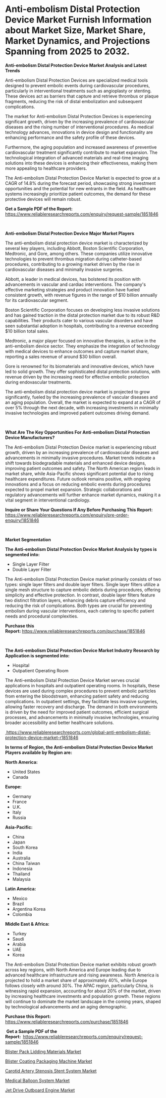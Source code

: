 <p><h1>Anti-embolism Distal Protection Device Market Furnish Information about Market Size, Market Share, Market Dynamics, and Projections Spanning from 2025 to 2032.</h1></p><p><strong>Anti-embolism Distal Protection Device Market Analysis and Latest Trends</strong></p>
<p><p>Anti-embolism Distal Protection Devices are specialized medical tools designed to prevent embolic events during cardiovascular procedures, particularly in interventional treatments such as angioplasty or stenting. These devices act as barriers that capture and retrieve thrombus or plaque fragments, reducing the risk of distal embolization and subsequent complications.</p><p>The market for Anti-embolism Distal Protection Devices is experiencing significant growth, driven by the increasing prevalence of cardiovascular diseases and the rising number of interventional procedures. As medical technology advances, innovations in device design and functionality are enhancing performance and the safety profile of these devices. </p><p>Furthermore, the aging population and increased awareness of preventive cardiovascular treatment significantly contribute to market expansion. The technological integration of advanced materials and real-time imaging solutions into these devices is enhancing their effectiveness, making them more appealing to healthcare providers.</p><p>The Anti-embolism Distal Protection Device Market is expected to grow at a CAGR of 14.8% during the forecast period, showcasing strong investment opportunities and the potential for new entrants in the field. As healthcare systems increasingly prioritize patient outcomes, the demand for these protective devices will remain robust.</p></p>
<p><strong>Get a Sample PDF of the Report:&nbsp;</strong> <a href="https://www.reliableresearchreports.com/enquiry/request-sample/1851846?utm_campaign=31&utm_medium=2&utm_source=Github&utm_content=ia&utm_term=07012025&utm_id=anti-embolism-distal-protection-device">https://www.reliableresearchreports.com/enquiry/request-sample/1851846</a></p>
<p>&nbsp;</p>
<p><strong>Anti-embolism Distal Protection Device Major Market Players</strong></p>
<p><p>The anti-embolism distal protection device market is characterized by several key players, including Abbott, Boston Scientific Corporation, Medtronic, and Gore, among others. These companies utilize innovative technologies to prevent thrombus migration during catheter-based procedures, contributing to a growing market driven by the rise in cardiovascular diseases and minimally invasive surgeries.</p><p>Abbott, a leader in medical devices, has bolstered its position with advancements in vascular and cardiac interventions. The company's effective marketing strategies and product innovation have fueled consistent growth, with revenue figures in the range of $10 billion annually for its cardiovascular segment.</p><p>Boston Scientific Corporation focuses on developing less invasive solutions and has gained traction in the distal protection market due to its robust R&D capabilities. Their products cater to various vascular disorders and have seen substantial adoption in hospitals, contributing to a revenue exceeding $10 billion total sales.</p><p>Medtronic, a major player focused on innovative therapies, is active in the anti-embolism device sector. They emphasize the integration of technology with medical devices to enhance outcomes and capture market share, reporting a sales revenue of around $30 billion overall.</p><p>Gore is renowned for its biomaterials and innovative devices, which have led to solid growth. They offer sophisticated distal protection solutions, with revenue driven by the increasing need for effective embolic protection during endovascular treatments.</p><p>The anti-embolism distal protection device market is projected to grow significantly, fueled by the increasing prevalence of vascular diseases and an aging population. Overall, the market is expected to expand at a CAGR of over 5% through the next decade, with increasing investments in minimally invasive technologies and improved patient outcomes driving demand.</p></p>
<p>&nbsp;</p>
<p><strong>What Are The Key Opportunities For Anti-embolism Distal Protection Device Manufacturers?</strong></p>
<p><p>The Anti-embolism Distal Protection Device market is experiencing robust growth, driven by an increasing prevalence of cardiovascular diseases and advancements in minimally invasive procedures. Market trends indicate a shift towards biodegradable materials and enhanced device designs, improving patient outcomes and safety. The North American region leads in market share, while Asia-Pacific shows significant potential due to rising healthcare expenditures. Future outlook remains positive, with ongoing innovations and a focus on reducing embolic events during procedures expected to propel market expansion. Strategic collaborations and regulatory advancements will further enhance market dynamics, making it a vital segment in interventional cardiology.</p></p>
<p><strong>Inquire or Share Your Questions If Any Before Purchasing This Report:</strong> <a href="https://www.reliableresearchreports.com/enquiry/pre-order-enquiry/1851846?utm_campaign=31&utm_medium=2&utm_source=Github&utm_content=ia&utm_term=07012025&utm_id=anti-embolism-distal-protection-device">https://www.reliableresearchreports.com/enquiry/pre-order-enquiry/1851846</a></p>
<p>&nbsp;</p>
<p><strong>Market Segmentation</strong></p>
<p><strong>The Anti-embolism Distal Protection Device Market Analysis by types is segmented into:</strong></p>
<p><ul><li>Single Layer Filter</li><li>Double Layer Filter</li></ul></p>
<p><p>The Anti-embolism Distal Protection Device market primarily consists of two types: single layer filters and double layer filters. Single layer filters utilize a single mesh structure to capture embolic debris during procedures, offering simplicity and effective protection. In contrast, double layer filters feature two distinct filtration layers, enhancing debris capture efficiency and reducing the risk of complications. Both types are crucial for preventing embolism during vascular interventions, each catering to specific patient needs and procedural complexities.</p></p>
<p><strong>Purchase this Report:&nbsp;</strong><a href="https://www.reliableresearchreports.com/purchase/1851846?utm_campaign=31&utm_medium=2&utm_source=Github&utm_content=ia&utm_term=07012025&utm_id=anti-embolism-distal-protection-device">https://www.reliableresearchreports.com/purchase/1851846</a></p>
<p>&nbsp;</p>
<p><strong>The Anti-embolism Distal Protection Device Market Industry Research by Application is segmented into:</strong></p>
<p><ul><li>Hospital</li><li>Outpatient Operating Room</li></ul></p>
<p><p>The Anti-embolism Distal Protection Device Market serves crucial applications in hospitals and outpatient operating rooms. In hospitals, these devices are used during complex procedures to prevent embolic particles from entering the bloodstream, enhancing patient safety and reducing complications. In outpatient settings, they facilitate less invasive surgeries, allowing faster recovery and discharge. The demand in both environments is driven by the need for improved patient outcomes, efficient surgical processes, and advancements in minimally invasive technologies, ensuring broader accessibility and better healthcare solutions.</p></p>
<p><a href="https://www.reliableresearchreports.com/global-anti-embolism-distal-protection-device-market-r1851846?utm_campaign=31&utm_medium=2&utm_source=Github&utm_content=ia&utm_term=07012025&utm_id=anti-embolism-distal-protection-device">&nbsp;https://www.reliableresearchreports.com/global-anti-embolism-distal-protection-device-market-r1851846</a></p>
<p><strong>In terms of Region, the Anti-embolism Distal Protection Device Market Players available by Region are:</strong></p>
<p>
    <p> <strong> North America: </strong>
        <ul>
            <li>United States</li>
            <li>Canada</li>
        </ul>
        </p> 
    <p> <strong> Europe: </strong>
        <ul>
            <li>Germany</li>
            <li>France</li>
            <li>U.K.</li>
            <li>Italy</li>
            <li>Russia</li>
        </ul>
        </p> 
    <p> <strong> Asia-Pacific: </strong>
        <ul>
            <li>China</li>
            <li>Japan</li>
            <li>South Korea</li>
            <li>India</li>
            <li>Australia</li>
            <li>China Taiwan</li>
            <li>Indonesia</li>
            <li>Thailand</li>
            <li>Malaysia</li>
        </ul>
        </p> 
    <p> <strong> Latin America: </strong>
        <ul>
            <li>Mexico</li>
            <li>Brazil</li>
            <li>Argentina Korea</li>
            <li>Colombia</li>
        </ul>
        </p> 
    <p> <strong> Middle East & Africa: </strong>
        <ul>
            <li>Turkey</li>
            <li>Saudi</li>
            <li>Arabia</li>
            <li>UAE</li>
            <li>Korea</li>
        </ul>
    </p>
    </p>
<p><p>The Anti-embolism Distal Protection Device market exhibits robust growth across key regions, with North America and Europe leading due to advanced healthcare infrastructure and rising awareness. North America is projected to hold a market share of approximately 40%, while Europe follows closely with around 30%. The APAC region, particularly China, is witnessing rapid expansion, accounting for about 20% of the market, driven by increasing healthcare investments and population growth. These regions will continue to dominate the market landscape in the coming years, shaped by technological advancements and an aging demographic.</p></p>
<p><strong>Purchase this Report: </strong><a href="https://www.reliableresearchreports.com/purchase/1851846?utm_campaign=31&utm_medium=2&utm_source=Github&utm_content=ia&utm_term=07012025&utm_id=anti-embolism-distal-protection-device">https://www.reliableresearchreports.com/purchase/1851846</a></p>
<p>&nbsp;<strong>Get a Sample PDF of the Report:&nbsp;&nbsp;</strong><a href="https://www.reliableresearchreports.com/enquiry/request-sample/1851846?utm_campaign=31&utm_medium=2&utm_source=Github&utm_content=ia&utm_term=07012025&utm_id=anti-embolism-distal-protection-device">https://www.reliableresearchreports.com/enquiry/request-sample/1851846</a></p>
<p><strong></strong></p>
<p><p><a href="https://github.com/LilianFaulkner65/Market-Research-Report-List-1/blob/main/blister-pack-lidding-materials-market.md?utm_campaign=31&utm_medium=2&utm_source=Github&utm_content=ia&utm_term=07012025&utm_id=anti-embolism-distal-protection-device">Blister Pack Lidding Materials Market</a></p><p><a href="https://github.com/SamiaChowdhury801/Market-Research-Report-List-1/blob/main/blister-coating-packaging-machine-market.md?utm_campaign=31&utm_medium=2&utm_source=Github&utm_content=ia&utm_term=07012025&utm_id=anti-embolism-distal-protection-device">Blister Coating Packaging Machine Market</a></p><p><a href="https://github.com/locarol73/Market-Research-Report-List-1/blob/main/carotid-artery-stenosis-stent-system-market.md?utm_campaign=31&utm_medium=2&utm_source=Github&utm_content=ia&utm_term=07012025&utm_id=anti-embolism-distal-protection-device">Carotid Artery Stenosis Stent System Market</a></p><p><a href="https://github.com/lehumiston1971679/Market-Research-Report-List-1/blob/main/medical-balloon-system-market.md?utm_campaign=31&utm_medium=2&utm_source=Github&utm_content=ia&utm_term=07012025&utm_id=anti-embolism-distal-protection-device">Medical Balloon System Market</a></p><p><a href="https://github.com/rileymgdorcas/Market-Research-Report-List-1/blob/main/jet-drive-outboard-engine-market.md?utm_campaign=31&utm_medium=2&utm_source=Github&utm_content=ia&utm_term=07012025&utm_id=anti-embolism-distal-protection-device">Jet Drive Outboard Engine Market</a></p></p>